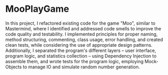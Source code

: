 # MooPlayGame

In this project, I refactored existing code for the game "Moo", similar to Mastermind, where I identified and addressed code smells to improve the code quality and testability. 
I implemented principles for proper naming, method structuring, commenting, class usage, error handling, and created clean tests, while considering the use of appropriate design patterns. 
Additionally, I separated the program's different layers – user interface, program logic, and statistics collection
– using Dependency Injection to assemble them, and wrote tests for the program logic, employing Mock-Objects to manage IO and simulate random number generation.
